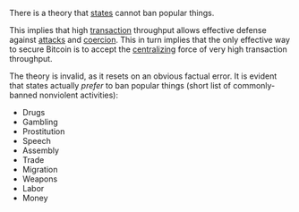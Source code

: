 There is a theory that [states](Glossary#state) cannot ban popular things.

This implies that high [transaction](Glossary#transaction) throughput allows effective defense against [attacks](Glossary#attack) and [coercion](Glossary#coercion). This in turn implies that the only effective way to secure Bitcoin is to accept the [centralizing](Glossary#centralization) force of very high transaction throughput.

The theory is invalid, as it resets on an obvious factual error. It is evident that states actually *prefer* to ban popular things (short list of commonly-banned nonviolent activities):

* Drugs
* Gambling
* Prostitution
* Speech
* Assembly
* Trade
* Migration
* Weapons
* Labor
* Money